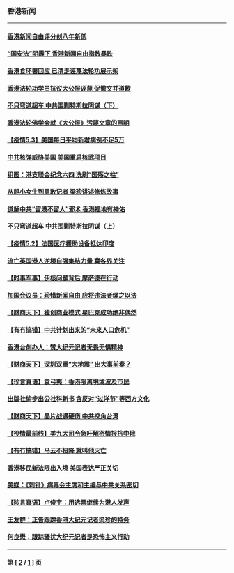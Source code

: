 ### 香港新闻
---
#### [香港新闻自由评分创八年新低](../../pages/ncid1349362/n12922592.md) 
#### [“国安法”阴霾下 香港新闻自由指数暴跌](../../pages/ncid1349362/n12922029.md) 
#### [香港食环署回应 已清走诬蔑法轮功展示架](../../pages/ncid1349362/n12922044.md) 
#### [香港法轮功学员抗议大公报诬蔑 促撤文并道歉](../../pages/ncid1349362/n12921971.md) 
#### [不只弯道超车 中共围剿特斯拉阴谋（下）](../../pages/ncid1349362/n12921612.md) 
#### [香港法轮佛学会就《大公报》污蔑文章的声明](../../pages/ncid1349362/n12921680.md) 
#### [【疫情5.3】美国每日平均新增病例不足5万](../../pages/ncid1349362/n12920831.md) 
#### [中共核弹威胁美国 美国重启核武项目](../../pages/ncid1349362/n12921391.md) 
#### [组图：港支联会纪念六四 洗刷“国殇之柱”](../../pages/ncid1349362/n12920727.md) 
#### [从胆小女生到勇敢记者 梁珍讲述修炼故事](../../pages/ncid1349362/n12920269.md) 
#### [道解中共“留港不留人”邪术 香港福地有神佑](../../pages/ncid1349362/n12920106.md) 
#### [不只弯道超车 中共围剿特斯拉阴谋（上）](../../pages/ncid1349362/n12919595.md) 
#### [【疫情5.2】法国医疗援助设备抵达印度](../../pages/ncid1349362/n12919070.md) 
#### [流亡英国港人逆境自强集结力量 冀各界关注](../../pages/ncid1349362/n12918921.md) 
#### [【时事军事】伊核问题背后 摩萨德在行动](../../pages/ncid1349362/n12916772.md) 
#### [加国会议员：珍惜新闻自由  应将违法者绳之以法](../../pages/ncid1349362/n12918605.md) 
#### [【财商天下】独创商业模式 星巴克成功绝非偶然](../../pages/ncid1349362/n12918243.md) 
#### [【有冇搞错】中共计划出来的“未来人口危机”](../../pages/ncid1349362/n12917021.md) 
#### [香港台创办人：赞大纪元记者无畏无惧精神](../../pages/ncid1349362/n12917729.md) 
#### [【财商天下】深圳双重“大地震” 出大事前奏？](../../pages/ncid1349362/n12916694.md) 
#### [【珍言真语】袁弓夷：香港限离境或波及市民](../../pages/ncid1349362/n12915080.md) 
#### [出版社偷步出公社科新书 含反对“过洋节”等西方文化](../../pages/ncid1349362/n12915039.md) 
#### [【财商天下】晶片战遇硬伤 中共挖角台湾](../../pages/ncid1349362/n12914197.md) 
#### [【役情最前线】美九大司令急吁解密情报抗中俄](../../pages/ncid1349362/n12914501.md) 
#### [【有冇搞错】马云不投降 就叫他灭亡](../../pages/ncid1349362/n12911985.md) 
#### [香港移民新法限出入境 美国表达严正关切](../../pages/ncid1349362/n12913402.md) 
#### [美媒：《刺针》病毒会主席和主编与中共关系密切](../../pages/ncid1349362/n12913616.md) 
#### [【珍言真语】卢俊宇：用选票继续为港人发声](../../pages/ncid1349362/n12912967.md) 
#### [王友群：正告跟踪香港大纪元记者梁珍的特务](../../pages/ncid1349362/n12912583.md) 
#### [何良懋：跟踪骚扰大纪元记者是恐怖主义行动](../../pages/ncid1349362/n12912642.md) 

---
#### 第 [ [2](./2.md) / [1](./1.md) ] 页
